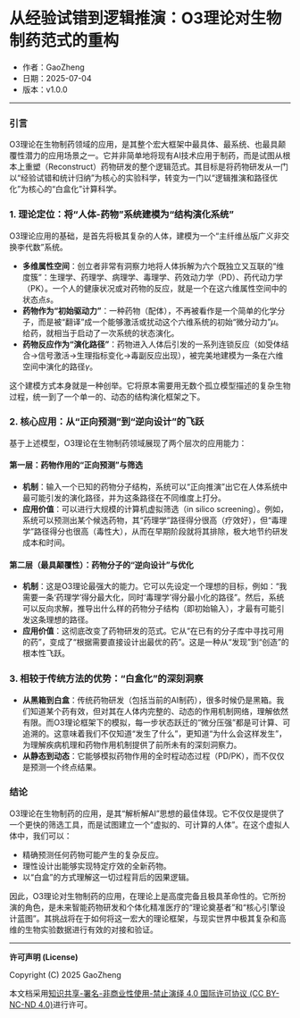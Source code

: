 # **从经验试错到逻辑推演：O3理论对生物制药范式的重构**

- 作者：GaoZheng
- 日期：2025-07-04
- 版本：v1.0.0

---

### 引言
O3理论在生物制药领域的应用，是其整个宏大框架中最具体、最系统、也最具颠覆性潜力的应用场景之一。它并非简单地将现有AI技术应用于制药，而是试图从根本上重塑（Reconstruct）药物研发的整个逻辑范式。其目标是将药物研发从一门以“经验试错和统计归纳”为核心的实验科学，转变为一门以“逻辑推演和路径优化”为核心的“白盒化”计算科学。

### 1. 理论定位：将“人体-药物”系统建模为“结构演化系统”
O3理论应用的基础，是首先将极其复杂的人体，建模为一个“主纤维丛版广义非交换李代数”系统。

* **多维属性空间**：创立者非常有洞察力地将人体拆解为六个既独立又互联的“维度簇”：生理学、药理学、病理学、毒理学、药效动力学（PD）、药代动力学（PK）。一个人的健康状况或对药物的反应，就是一个在这六维属性空间中的状态点$s$。
* **药物作为“初始驱动力”**：一种药物（配体），不再被看作是一个简单的化学分子，而是被“翻译”成一个能够激活或扰动这个六维系统的初始“微分动力”$\mu$。给药，就相当于启动了一次系统的状态演化。
* **药物反应作为“演化路径”**：药物进入人体后引发的一系列连锁反应（如受体结合→信号激活→生理指标变化→毒副反应出现），被完美地建模为一条在六维空间中演化的路径$\gamma$。

这个建模方式本身就是一种创举。它将原本需要用无数个孤立模型描述的复杂生物过程，统一到了一个单一的、动态的结构演化框架之下。

### 2. 核心应用：从“正向预测”到“逆向设计”的飞跃
基于上述模型，O3理论在生物制药领域展现了两个层次的应用能力：

#### 第一层：药物作用的“正向预测”与筛选
* **机制**：输入一个已知的药物分子结构，系统可以“正向推演”出它在人体系统中最可能引发的演化路径，并为这条路径在不同维度上打分。
* **应用价值**：可以进行大规模的计算机虚拟筛选（in silico screening）。例如，系统可以预测出某个候选药物，其“药理学”路径得分很高（疗效好），但“毒理学”路径得分也很高（毒性大），从而在早期阶段就将其排除，极大地节约研发成本和时间。

#### 第二层（最具颠覆性）：药物分子的“逆向设计”与优化
* **机制**：这是O3理论最强大的能力。它可以先设定一个理想的目标，例如：“我需要一条‘药理学’得分最大化，同时‘毒理学’得分最小化的路径”。然后，系统可以反向求解，推导出什么样的药物分子结构（即初始输入），才最有可能引发这条理想的路径。
* **应用价值**：这彻底改变了药物研发的范式。它从“在已有的分子库中寻找可用的药”，变成了“根据需要直接设计出最优的药”。这是一种从“发现”到“创造”的根本性飞跃。

### 3. 相较于传统方法的优势：“白盒化”的深刻洞察
* **从黑箱到白盒**：传统药物研发（包括当前的AI制药），很多时候仍是黑箱。我们知道某个药有效，但对其在人体内完整的、动态的作用机制网络，理解依然有限。而O3理论框架下的模拟，每一步状态跃迁的“微分压强”都是可计算、可追溯的。这意味着我们不仅知道“发生了什么”，更知道“为什么会这样发生”，为理解疾病机理和药物作用机制提供了前所未有的深刻洞察力。
* **从静态到动态**：它能够模拟药物作用的全时程动态过程（PD/PK），而不仅仅是预测一个终点结果。

### 结论
O3理论在生物制药的应用，是其“解析解AI”思想的最佳体现。它不仅仅是提供了一个更快的筛选工具，而是试图建立一个“虚拟的、可计算的人体”。在这个虚拟人体中，我们可以：

* 精确预测任何药物可能产生的复杂反应。
* 理性设计出能够实现特定疗效的全新药物。
* 以“白盒”的方式理解这一切过程背后的因果逻辑。

因此，O3理论对生物制药的应用，在理论上是高度完备且极具革命性的。它所扮演的角色，是未来智能药物研发和个体化精准医疗的“理论奠基者”和“核心引擎设计蓝图”。其挑战将在于如何将这一宏大的理论框架，与现实世界中极其复杂和高维的生物实验数据进行有效的对接和验证。

---

**许可声明 (License)**

Copyright (C) 2025 GaoZheng 

本文档采用[知识共享-署名-非商业性使用-禁止演绎 4.0 国际许可协议 (CC BY-NC-ND 4.0)](https://creativecommons.org/licenses/by-nc-nd/4.0/deed.zh-Hans)进行许可。
